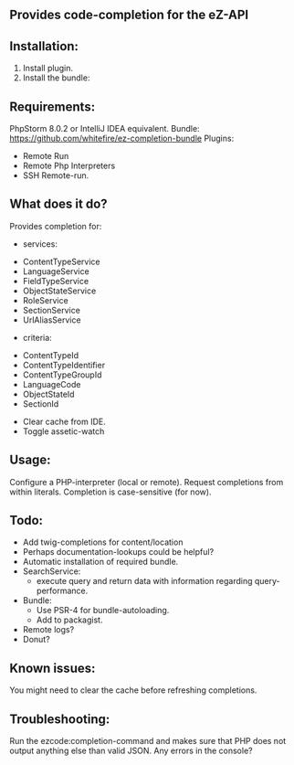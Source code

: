 Provides code-completion for the eZ-API
---------------------------------------

Installation:
-------------
1. Install plugin.
2. Install the bundle:

Requirements:
-------------
PhpStorm 8.0.2 or IntelliJ IDEA equivalent.
Bundle: https://github.com/whitefire/ez-completion-bundle
Plugins:
 - Remote Run
 - Remote Php Interpreters
 - SSH Remote-run.

What does it do?
----------------
Provides completion for:

* services:
 - ContentTypeService
 - LanguageService
 - FieldTypeService
 - ObjectStateService
 - RoleService
 - SectionService
 - UrlAliasService

* criteria:
 - ContentTypeId
 - ContentTypeIdentifier
 - ContentTypeGroupId
 - LanguageCode
 - ObjectStateId
 - SectionId

* Clear cache from IDE.
* Toggle assetic-watch

Usage:
------
Configure a PHP-interpreter (local or remote).
Request completions from within literals.
Completion is case-sensitive (for now).

Todo:
-----
* Add twig-completions for content/location
* Perhaps documentation-lookups could be helpful?
* Automatic installation of required bundle.
* SearchService:
    - execute query and return data with information regarding query-performance.
* Bundle:
    - Use PSR-4 for bundle-autoloading.
    - Add to packagist.
* Remote logs?
* Donut?

Known issues:
-------------
You might need to clear the cache before refreshing completions.

Troubleshooting:
----------------
Run the ezcode:completion-command and makes sure that PHP does not output anything else than valid JSON.
Any errors in the console?
